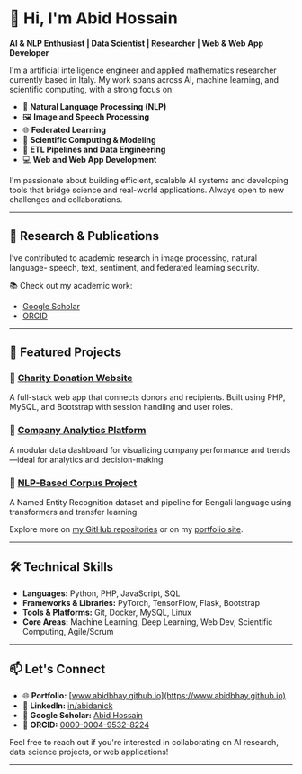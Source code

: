 # 👋 Hi, I'm Abid Hossain

**AI & NLP Enthusiast | Data Scientist | Researcher | Web & Web App Developer**

I'm a artificial intelligence engineer and applied mathematics researcher currently based in Italy. My work spans across AI, machine learning, and scientific computing, with a strong focus on:

- 🧠 **Natural Language Processing (NLP)**
- 🖼️ **Image and Speech Processing**
- 🌐 **Federated Learning**
- 🧪 **Scientific Computing & Modeling**
- 🧰 **ETL Pipelines and Data Engineering**
- 💻 **Web and Web App Development**

I'm passionate about building efficient, scalable AI systems and developing tools that bridge science and real-world applications. Always open to new challenges and collaborations.

---

## 🔬 Research & Publications

I’ve contributed to academic research in image processing, natural language- speech, text, sentiment, and federated learning security.

📚 Check out my academic work:

- [Google Scholar](https://scholar.google.com/citations?hl=en&user=9SFNxhMAAAAJ)
- [ORCID](https://orcid.org/0009-0004-9532-8224)

---

## 🚀 Featured Projects

### 🔹 [Charity Donation Website](https://github.com/wojackbro/charity_donation_website)
A full-stack web app that connects donors and recipients. Built using PHP, MySQL, and Bootstrap with session handling and user roles.

### 🔹 [Company Analytics Platform](https://github.com/wojackbro/Company_Analytics_Project)
A modular data dashboard for visualizing company performance and trends—ideal for analytics and decision-making.

### 🔹 [NLP-Based Corpus Project](https://github.com/wojackbro/Sentiment_Classification_Bengali_Text)
A Named Entity Recognition dataset and pipeline for Bengali language using transformers and transfer learning.

Explore more on [my GitHub repositories](https://github.com/wojackbro?tab=repositories) or on my [portfolio site](https://www.abidbhay.github.io).

---

## 🛠️ Technical Skills

- **Languages:** Python, PHP, JavaScript, SQL  
- **Frameworks & Libraries:** PyTorch, TensorFlow, Flask, Bootstrap  
- **Tools & Platforms:** Git, Docker, MySQL, Linux  
- **Core Areas:** Machine Learning, Deep Learning, Web Dev, Scientific Computing, Agile/Scrum

---

## 📫 Let's Connect

- 🌐 **Portfolio:** [www.abidbhay.github.io](https://www.abidbhay.github.io)
- 💼 **LinkedIn:** [in/abidanick](https://www.linkedin.com/in/abidanick)
- 🧠 **Google Scholar:** [Abid Hossain](https://scholar.google.com/citations?hl=en&user=9SFNxhMAAAAJ)
- 🧾 **ORCID:** [0009-0004-9532-8224](https://orcid.org/0009-0004-9532-8224)

Feel free to reach out if you're interested in collaborating on AI research, data science projects, or web applications!

---
